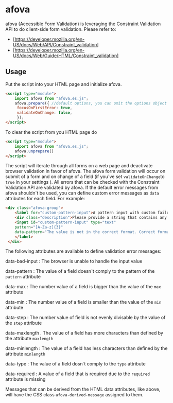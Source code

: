 # afova

afova (Accessible Form Validation) is leveraging the Constraint Validation API to do client-side form validation. Please refer to:

-   [https://developer.mozilla.org/en-US/docs/Web/API/Constraint_validation]
-   [https://developer.mozilla.org/en-US/docs/Web/Guide/HTML/Constraint_validation]

## Usage

Put the script into your HTML page and initialize afova.

```html
<script type="module">
    import afova from "afova.es.js";
    afova.prepare({ //default options, you can omit the options object
     focusOnFirstError: true,
     validateOnChange: false,
     });
</script>
```

To clear the script from you HTML page do

```html
<script type="module">
    import afova from "afova.es.js";
    afova.unprepare()
</script>
```

The script will iterate through all forms on a web page and deactivate browser validation
in favor of afova. The afova form validation will occur on submit of a form and on change of a field
(if you´ve set `validateOnChange`to `true` in your settings ).
All errors that can be checked with the Constraint Validation API are validated by afova.
If the default error messages from afova shouldn´t be used, you can define custom error messages
as `data` attributes for each field. For example:

```html
<div class="afova-group">
    <label for="custom-pattern-input">A pattern input with custom failure message
    <div class="description">Please provide a string that contains any mix of A-Z or a-z and has a length of 3 charactes.</div>
    <input id="custom-pattern-input" type="text"
    pattern="[A-Za-z]{3}"
    data-pattern="The value is not in the correct format. Correct formats are AbC or xyz, for example.">
    </label>
 </div>
```

The following attributes are available to define validation error messages:


data-bad-input
: The browser is unable to handle the input value

data-pattern
: The value of a field doesn´t comply to the pattern of the `pattern` attribute

data-max
: The number value of a field is bigger than the value of the `max` attribute

data-min
: The number value of a field is smaller than the value of the `min` attribute

data-step
: The number value of field is not evenly divisable by the value of the `step` attribute

data-maxlength
. The value of a field has more characters than defined by the attribute `maxlength`

data-minlength
: The value of a field has less characters than defined by the attribute `minlength`

data-type
: The value of a field dosn´t comply to the `type` attribute

data-required
: A value of a field that is required due to the `required` attribute is missing

Messages that can be derived from the HTML data attributes, like above, will have the CSS class `afova-derived-message` assigned to them.
